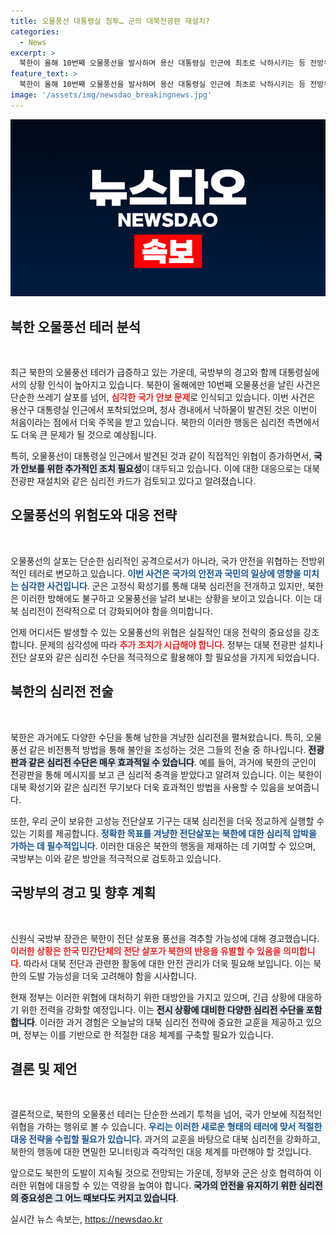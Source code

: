 ```yaml
---
title: 오물풍선 대통령실 침투… 군의 대북전광판 재설치?
categories:
  - News
excerpt: >
  북한이 올해 10번째 오물풍선을 발사하며 용산 대통령실 인근에 최초로 낙하시키는 등 전방위적 테러로 진화하고 있다. 이에 대응하기 위해 한국 군은 대북 확성기와 심리전 카드를 추가 검토 중이다. 긴장감이 고조되는 한반도, 북한의 도발이 언제까지 계속될지 주목된다.
feature_text: >
  북한이 올해 10번째 오물풍선을 발사하며 용산 대통령실 인근에 최초로 낙하시키는 등 전방위적 테러로 진화하고 있다. 이에 대응하기 위해 한국 군은 대북 확성기와 심리전 카드를 추가 검토 중이다. 긴장감이 고조되는 한반도, 북한의 도발이 언제까지 계속될지 주목된다.
image: '/assets/img/newsdao_breakingnews.jpg'
---
```


<p><img src="/assets/img/newsdao_breakingnews.jpg" alt="ontimetimes 속보" /></p>

<h2 data-ke-size="size26">북한 오물풍선 테러 분석</h2>

<p data-ke-size="size16">&nbsp;</p>

<p data-ke-size="size16">최근 북한의 오물풍선 테러가 급증하고 있는 가운데, 국방부의 경고와 함께 대통령실에서의 상황 인식이 높아지고 있습니다. 북한이 올해에만 10번째 오물풍선을 날린 사건은 단순한 쓰레기 살포를 넘어, <b><span style="color: #ee2323;">심각한 국가 안보 문제</span></b>로 인식되고 있습니다. 이번 사건은 용산구 대통령실 인근에서 포착되었으며, 청사 경내에서 낙하물이 발견된 것은 이번이 처음이라는 점에서 더욱 주목을 받고 있습니다. 북한의 이러한 행동은 심리전 측면에서도 더욱 큰 문제가 될 것으로 예상됩니다.</p>

<p data-ke-size="size16">특히, 오물풍선이 대통령실 인근에서 발견된 것과 같이 직접적인 위협이 증가하면서, <b><span style="background-color: #21538527;">국가 안보를 위한 추가적인 조치 필요성</span></b>이 대두되고 있습니다. 이에 대한 대응으로는 대북 전광판 재설치와 같은 심리전 카드가 검토되고 있다고 알려졌습니다.</p>

<h2 data-ke-size="size26">오물풍선의 위험도와 대응 전략</h2>

<p data-ke-size="size16">&nbsp;</p>

<p data-ke-size="size16">오물풍선의 살포는 단순한 심리적인 공격으로서가 아니라, 국가 안전을 위협하는 전방위적인 테러로 변모하고 있습니다. <b><span style="color: #1a5490;">이번 사건은 국가의 안전과 국민의 일상에 영향을 미치는 심각한 사건입니다</span></b>. 군은 고정식 확성기를 통해 대북 심리전을 전개하고 있지만, 북한은 이러한 방해에도 불구하고 오물풍선을 날려 보내는 상황을 보이고 있습니다. 이는 대북 심리전이 전략적으로 더 강화되어야 함을 의미합니다.</p>

<p data-ke-size="size16">언제 어디서든 발생할 수 있는 오물풍선의 위협은 실질적인 대응 전략의 중요성을 강조합니다. 문제의 심각성에 따라 <b><span style="color: #ee2323;">추가 조치가 시급해야 합니다</span></b>. 정부는 대북 전광판 설치나 전단 살포와 같은 심리전 수단을 적극적으로 활용해야 할 필요성을 가지게 되었습니다.</p>

<h2 data-ke-size="size26">북한의 심리전 전술</h2>

<p data-ke-size="size16">&nbsp;</p>

<p data-ke-size="size16">북한은 과거에도 다양한 수단을 통해 남한을 겨냥한 심리전을 펼쳐왔습니다. 특히, 오물풍선 같은 비전통적 방법을 통해 불안을 조성하는 것은 그들의 전술 중 하나입니다. <b><span style="background-color: #21538527;">전광판과 같은 심리전 수단은 매우 효과적일 수 있습니다</span></b>. 예를 들어, 과거에 북한의 군인이 전광판을 통해 메시지를 보고 큰 심리적 충격을 받았다고 알려져 있습니다. 이는 북한이 대북 확성기와 같은 심리전 무기보다 더욱 효과적인 방법을 사용할 수 있음을 보여줍니다.</p>

<p data-ke-size="size16">또한, 우리 군이 보유한 고성능 전단살포 기구는 대북 심리전을 더욱 정교하게 실행할 수 있는 기회를 제공합니다. <b><span style="color: #1a5490;">정확한 목표를 겨냥한 전단살포는 북한에 대한 심리적 압박을 가하는 데 필수적입니다</span></b>. 이러한 대응은 북한의 행동을 제재하는 데 기여할 수 있으며, 국방부는 이와 같은 방안을 적극적으로 검토하고 있습니다.</p>

<h2 data-ke-size="size26">국방부의 경고 및 향후 계획</h2>

<p data-ke-size="size16">&nbsp;</p>

<p data-ke-size="size16">신원식 국방부 장관은 북한이 전단 살포용 풍선을 격추할 가능성에 대해 경고했습니다. <b><span style="color: #ee2323;">이러한 상황은 한국 민간단체의 전단 살포가 북한의 반응을 유발할 수 있음을 의미합니다</span></b>. 따라서 대북 전단과 관련한 활동에 대한 안전 관리가 더욱 필요해 보입니다. 이는 북한의 도발 가능성을 더욱 고려해야 함을 시사합니다.</p>

<p data-ke-size="size16">현재 정부는 이러한 위협에 대처하기 위한 대방안을 가지고 있으며, 긴급 상황에 대응하기 위한 전력을 강화할 예정입니다. 이는 <b><span style="background-color: #21538527;">전시 상황에 대비한 다양한 심리전 수단을 포함합니다</span></b>. 이러한 과거 경험은 오늘날의 대북 심리전 전략에 중요한 교훈을 제공하고 있으며, 정부는 이를 기반으로 한 적절한 대응 체계를 구축할 필요가 있습니다.</p>

<h2 data-ke-size="size26">결론 및 제언</h2>

<p data-ke-size="size16">&nbsp;</p>

<p data-ke-size="size16">결론적으로, 북한의 오물풍선 테러는 단순한 쓰레기 투척을 넘어, 국가 안보에 직접적인 위협을 가하는 행위로 볼 수 있습니다. <b><span style="color: #1a5490;">우리는 이러한 새로운 형태의 테러에 맞서 적절한 대응 전략을 수립할 필요가 있습니다</span></b>. 과거의 교훈을 바탕으로 대북 심리전을 강화하고, 북한의 행동에 대한 면밀한 모니터링과 즉각적인 대응 체계를 마련해야 할 것입니다.</p>

<p data-ke-size="size16">앞으로도 북한의 도발이 지속될 것으로 전망되는 가운데, 정부와 군은 상호 협력하여 이러한 위협에 대응할 수 있는 역량을 높여야 합니다. <b><span style="background-color: #21538527;">국가의 안전을 유지하기 위한 심리전의 중요성은 그 어느 때보다도 커지고 있습니다</span></b>.</p>
실시간 뉴스 속보는, <a href="https://newsdao.kr" rel="dofollow">https://newsdao.kr</a>


